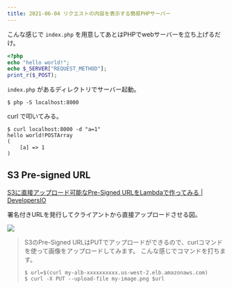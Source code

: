 ```yaml
---
title: 2021-06-04 リクエストの内容を表示する簡易PHPサーバー
---
```


こんな感じで `index.php` を用意してあとはPHPでwebサーバーを立ち上げるだけ。

```php
<?php
echo "hello world!";
echo $_SERVER["REQUEST_METHOD"];
print_r($_POST);
```

`index.php`  があるディレクトリでサーバー起動。

```console
$ php -S localhost:8000
```

curl で叩いてみる。

```conosle
$ curl localhost:8000 -d "a=1"
hello world!POSTArray
(
    [a] => 1
)
```

##  S3 Pre-signed URL

[S3に直接アップロード可能なPre-Signed URLをLambdaで作ってみる | DevelopersIO](https://dev.classmethod.jp/articles/create-pre-signed-url-with-lambda/)


署名付きURLを発行してクライアントから直接アップロードさせる図。

![](https://cdn-ssl-devio-img.classmethod.jp/wp-content/uploads/2019/05/S3-lambda.png)

> S3のPre-Signed URLはPUTでアップロードができるので、curlコマンドを使って画像をアップロードしてみます。 こんな感じでコマンドを打ちます。
>
> ```console
> $ url=$(curl my-alb-xxxxxxxxxx.us-west-2.elb.amazonaws.com)
> $ curl -X PUT --upload-file my-image.png $url
> ```
